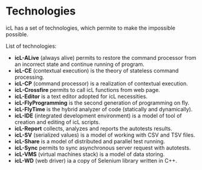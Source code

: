 # Technologies

icL has a set of technologies, which permite to make the impossible possible.

List of technologies:
* __icL-ALive__ (always alive) permits to restore the command processor from an
  incorrect state and continue running of program.
* __icL-CE__ (contextual execution) is the theory of stateless command
  processing.
* __icL-CP__ (command processor) is a realization of contextual execution.
* __icL-Crossfire__ permits to call icL functions from web page.
* __icL-Editor__ is a text editor adopted for icL necessities.
* __icL-FlyProgramming__ is the second generation of programming on fly.
* __icL-FlyTime__ is the hybrid analyzer of code (statically and dynamically).
* __icL-IDE__ (integrated development environment) is a model of tool of
  creation and editing of icL scripts.
* __icL-Report__ collects, analyzes and reports the autotests results.
* __icL-SV__ (serialized values) is a model of working with CSV and TSV files.
* __icL-Share__ is a model of distributed and parallel test running.
* __icL-Sync__ permits to sync asynchronous server request with autotests.
* __icL-VMS__ (virtual machines stack) is a model of data storing.
* __icL-WD__ (web driver) ia a copy of Selenium library written in C++.
